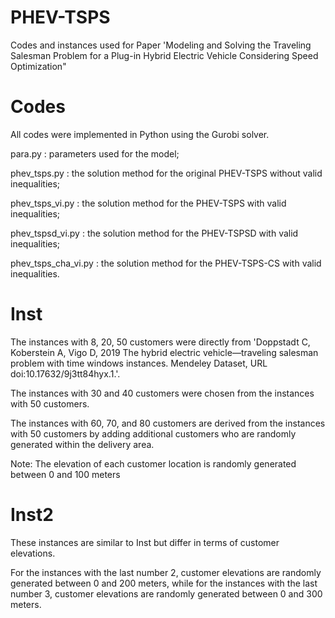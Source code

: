 # PHEV-TSPS
Codes and instances used for Paper 'Modeling and Solving the Traveling Salesman Problem for a Plug-in Hybrid Electric Vehicle Considering Speed Optimization"

# Codes
All codes were implemented in Python using the Gurobi solver. 

para.py : parameters used for the model; 

phev_tsps.py : the solution method for the original PHEV-TSPS without valid inequalities;

phev_tsps_vi.py : the solution method for the PHEV-TSPS with valid inequalities;

phev_tspsd_vi.py : the solution method for the PHEV-TSPSD with valid inequalities;

phev_tsps_cha_vi.py : the solution method for the PHEV-TSPS-CS with valid inequalities.

# Inst
The instances with 8, 20, 50 customers were directly from 'Doppstadt C, Koberstein A, Vigo D, 2019 The hybrid electric vehicle—traveling salesman problem with time windows instances. Mendeley Dataset, URL doi:10.17632/9j3tt84hyx.1.'.

The instances with 30 and 40 customers were chosen from the instances with 50 customers.

The instances with 60, 70, and 80 customers are derived from the instances with 50 customers by adding additional customers who are randomly generated within the delivery area.

Note: The elevation of each customer location is randomly generated between 0 and 100 meters

# Inst2
These instances are similar to Inst but differ in terms of customer elevations. 

For the instances with the last number 2, customer elevations are randomly generated between 0 and 200 meters, while for the instances with the last number 3, customer elevations are randomly generated between 0 and 300 meters.
